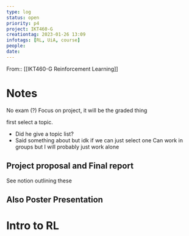 ```yaml
---
type: log
status: open
priority: p4
project: IKT460-G
creationtag: 2023-01-26 13:09
infotags: [RL, UiA, course]
people:
date:
---
```

From:: [[IKT460-G Reinforcement Learning]]

# Notes

No exam (?)
Focus on project, it will be the graded thing

first select a topic.
- Did he give a topic list?
- Said something about but idk if we can just select one
Can work in groups but I will probably just work alone

## Project proposal and Final report
See notion outlining these

## Also Poster Presentation

# Intro to RL
